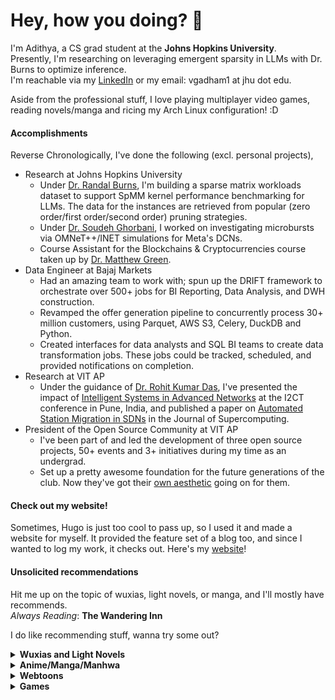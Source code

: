 # Hey, how you doing? 👋

I'm Adithya, a CS grad student at the **Johns Hopkins University**. \
Presently, I'm researching on leveraging emergent sparsity in LLMs with Dr. Burns to optimize inference. \
I'm reachable via my [LinkedIn][3] or my email: vgadham1 at jhu dot edu.

Aside from the professional stuff, I love playing multiplayer video games, reading novels/manga and ricing my Arch Linux configuration! :D

#### Accomplishments

Reverse Chronologically, I've done the following (excl. personal projects),
- Research at Johns Hopkins University
  + Under [Dr. Randal Burns](https://randalburns.github.io/), I'm building a sparse matrix workloads dataset to support SpMM kernel performance benchmarking for LLMs. The data for the instances are retrieved from popular (zero order/first order/second order) pruning strategies.
  + Under [Dr. Soudeh Ghorbani](https://soudeh.net), I worked on investigating microbursts via OMNeT++/INET simulations for Meta's DCNs.
  + Course Assistant for the Blockchains & Cryptocurrencies course taken up by [Dr. Matthew Green](https://spar.isi.jhu.edu/~mgreen/).
- Data Engineer at Bajaj Markets
  + Had an amazing team to work with; spun up the DRIFT framework to orchestrate over 500+ jobs for BI Reporting, Data Analysis, and DWH construction.
  + Revamped the offer generation pipeline to concurrently process 30+ million customers, using Parquet, AWS S3, Celery, DuckDB and Python.
  + Created interfaces for data analysts and SQL BI teams to create data transformation jobs. These jobs could be tracked, scheduled, and provided notifications on completion.
- Research at VIT AP
  + Under the guidance of [Dr. Rohit Kumar Das](https://rohitdas01.github.io/), I've presented the impact of [Intelligent Systems in Advanced Networks](https://ieeexplore.ieee.org/abstract/document/10126117) at the I2CT conference in Pune, India, and published a paper on [Automated Station Migration in SDNs](https://link.springer.com/article/10.1007/s11227-023-05392-z) in the Journal of Supercomputing.
- President of the Open Source Community at VIT AP
  + I've been part of and led the development of three open source projects, 50+ events and 3+ initiatives during my time as an undergrad.
  + Set up a pretty awesome foundation for the future generations of the club. Now they've got their [own aesthetic](https://oscvitap.org/) going on for them.

#### Check out my website!
Sometimes, Hugo is just too cool to pass up, so I used it and made a website for myself. It provided the feature set of a blog too, and since I wanted to log my work, it checks out.
Here's my [website][4]!

#### Unsolicited recommendations
Hit me up on the topic of wuxias, light novels, or manga, and I'll mostly have recommends.\
*Always Reading*: __The Wandering Inn__

I do like recommending stuff, wanna try some out?
<details>
  <summary><b>Wuxias and Light Novels</b></summary>
  Against The Gods<br>
  Tales of Demons and Gods<br>
  Spirit Realm<br>
  Coiling Dragon<br>
  I Shall Seal The Heavens<br>
  Library of Heaven's Path<br>
</details>
<details>
  <summary><b>Anime/Manga/Manhwa</b></summary>
  One Piece<br>
  Naruto<br>
  Fairy Tail<br>
  Vinland Saga<br>
  Re:Zero<br>
  Mushuko Tensei<br>
  Oshi no Ko<br>
  Made in Abyss<br>
  Kenichi: The Mightiest Disciple<br>
  ---<br>
  Blue Box<br>
  The Dangers in my Heart<br>
  Nijiiro Days<br>
  Komi-san wa Komyushou Desu<br>
  Kaguya-sama wa Kokurasetai<br>
  Horimiya<br>
  Tomo-chan wa Onnanoko!<br>
  Nan Hao & Shang Feng<br>
  Tamen de Gushi<br>
  Kanojo, Okarishimasu<br>
  Boku to Kimi no Taisetsu na Hanashi<br>
  Domestic na Kanojo<br>
  The Apothecary Diaries<br>
  Grand Blue Dreaming<br>
  ---<br>
  Breaker<br>
  Breaker: New Waves<br>
</details>
<details>
  <summary><b>Webtoons</b></summary>
  Return of the Mount Hua Sect<br>
  Wind Breaker<br>
  The Greatest Estate Developer<br>
  Trash of the Count's Family<br>
  Solo Leveling<br>
  Murim Login<br>
  Infinite Leveling: Murim<br>
  Legend of the Northern Blade<br>
  Peerless Dad<br>
  Re-Life<br>
  unOrdinary<br>
  Tower of God<br>
  Omniscient Reader's Viewpoint<br>
  The Novel's Extra (Remake)<br>
</details>
<details>
  <summary><b>Games</b></summary>
  Clair Obscur: Expedition 33(WIP)<br>
  The Legends of Heroes: Trails in the Sky(WIP)<br> 
  The First Berserker: Khazan (on hold; WIP)<br>
  Hollow Knight<br>
  Celeste<br>
  Hades (on hold; WIP)<br>
  Dark Souls 1, 3 (on hold; WIP)<br>
  Elden Ring (on hold; WIP)<br>
  Blasphemous 1, 2<br>
  Aveyond Series<br>
  ---<br>
  CS:GO<br>
  Valorant (discontinued)<br>
  DoTA 2 (discontinued)<br>
  Apex Legends<br>
</details>

<!-- icons with padding -->

[1.1]: http://i.imgur.com/tXSoThF.png (twitter icon with padding)
[2.1]: http://i.imgur.com/0o48UoR.png (github icon with padding)

<!-- icons without padding -->

[1.2]: http://i.imgur.com/wWzX9uB.png (twitter icon without padding)
[2.2]: http://i.imgur.com/9I6NRUm.png (github icon without padding)
[3.2]: https://raw.githubusercontent.com/MartinHeinz/MartinHeinz/master/linkedin-3-16.png (LinkedIn icon without padding)


<!-- links to your social media accounts -->

[1]: https://twitter.com/datadi3
[2]: https://github.com/dat-adi
[3]: https://www.linkedin.com/in/datta-adithya/
[4]: https://heltale.com

<!-- Resources -->
<!-- Icons: https://simpleicons.org/ -->
<!-- GitHub Stats: https://github.com/anuraghazra/github-readme-stats -->
<!-- Emojis: https://emojipedia.org/emoji/ -->
<!-- Shields: https://shields.io/ -->
<!-- Awesome GitHub Profile README: https://github.com/abhisheknaiidu/awesome-github-profile-readme -->
